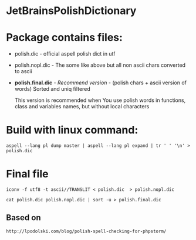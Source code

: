 JetBrainsPolishDictionary
=========================


# Package contains files:

 - polish.dic - official aspell polish dict in utf
 - polish.nopl.dic - The some like above but all non ascii chars converted to ascii
	
 - **polish.final.dic** - *Recommend version* - (polish chars + ascii version of words)
 	Sorted and uniq filtered 
 	
 	This version is recommended when You use polish words in functions, class and variables names, but without local characters 




Build with linux command:
========================

	aspell --lang pl dump master | aspell --lang pl expand | tr ' ' '\n' > polish.dic


# Final file 

	iconv -f utf8 -t ascii//TRANSLIT < polish.dic  > polish.nopl.dic

	cat polish.dic polish.nopl.dic | sort -u > polish.final.dic
	
	
	


## Based on 

    http://lpodolski.com/blog/polish-spell-checking-for-phpstorm/